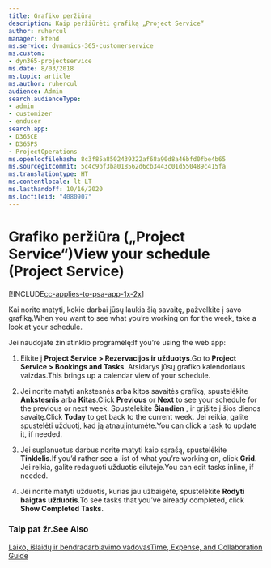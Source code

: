 ```yaml
---
title: Grafiko peržiūra
description: Kaip peržiūrėti grafiką „Project Service“
author: ruhercul
manager: kfend
ms.service: dynamics-365-customerservice
ms.custom:
- dyn365-projectservice
ms.date: 8/03/2018
ms.topic: article
ms.author: ruhercul
audience: Admin
search.audienceType:
- admin
- customizer
- enduser
search.app:
- D365CE
- D365PS
- ProjectOperations
ms.openlocfilehash: 8c3f85a8502439322af68a90d8a46bfd0fbe4b65
ms.sourcegitcommit: 5c4c9bf3ba018562d6cb3443c01d550489c415fa
ms.translationtype: HT
ms.contentlocale: lt-LT
ms.lasthandoff: 10/16/2020
ms.locfileid: "4080907"
---
```

# <a name="view-your-schedule-project-service"></a><span data-ttu-id="c8af0-103">Grafiko peržiūra („Project Service“)</span><span class="sxs-lookup"><span data-stu-id="c8af0-103">View your schedule (Project Service)</span></span>

[!INCLUDE[cc-applies-to-psa-app-1x-2x](../includes/cc-applies-to-psa-app-1x-2x.md)]

<span data-ttu-id="c8af0-104">Kai norite matyti, kokie darbai jūsų laukia šią savaitę, pažvelkite į savo grafiką.</span><span class="sxs-lookup"><span data-stu-id="c8af0-104">When you want to see what you’re working on for the week, take a look at your schedule.</span></span>  
  
 <span data-ttu-id="c8af0-105">Jei naudojate žiniatinklio programėlę:</span><span class="sxs-lookup"><span data-stu-id="c8af0-105">If you’re using the web app:</span></span>  
  
1.  <span data-ttu-id="c8af0-106">Eikite į **Project Service > Rezervacijos ir užduotys**.</span><span class="sxs-lookup"><span data-stu-id="c8af0-106">Go to **Project Service > Bookings and Tasks**.</span></span> <span data-ttu-id="c8af0-107">Atsidarys jūsų grafiko kalendoriaus vaizdas.</span><span class="sxs-lookup"><span data-stu-id="c8af0-107">This brings up a calendar view of your schedule.</span></span>  
  
2.  <span data-ttu-id="c8af0-108">Jei norite matyti ankstesnės arba kitos savaitės grafiką, spustelėkite **Ankstesnis** arba **Kitas**.</span><span class="sxs-lookup"><span data-stu-id="c8af0-108">Click **Previous** or **Next** to see your schedule for the previous or next week.</span></span> <span data-ttu-id="c8af0-109">Spustelėkite **Šiandien** , ir grįšite į šios dienos savaitę.</span><span class="sxs-lookup"><span data-stu-id="c8af0-109">Click **Today** to get back to the current week.</span></span> <span data-ttu-id="c8af0-110">Jei reikia, galite spustelėti užduotį, kad ją atnaujintumėte.</span><span class="sxs-lookup"><span data-stu-id="c8af0-110">You can click a task to update it, if needed.</span></span>  
  
3.  <span data-ttu-id="c8af0-111">Jei suplanuotus darbus norite matyti kaip sąrašą, spustelėkite **Tinklelis**.</span><span class="sxs-lookup"><span data-stu-id="c8af0-111">If you’d rather see a list of what you’re working on, click **Grid**.</span></span> <span data-ttu-id="c8af0-112">Jei reikia, galite redaguoti užduotis eilutėje.</span><span class="sxs-lookup"><span data-stu-id="c8af0-112">You can edit tasks inline, if needed.</span></span>  
  
4.  <span data-ttu-id="c8af0-113">Jei norite matyti užduotis, kurias jau užbaigėte, spustelėkite **Rodyti baigtas užduotis**.</span><span class="sxs-lookup"><span data-stu-id="c8af0-113">To see tasks that you’ve already completed, click **Show Completed Tasks**.</span></span>  
  
### <a name="see-also"></a><span data-ttu-id="c8af0-114">Taip pat žr.</span><span class="sxs-lookup"><span data-stu-id="c8af0-114">See Also</span></span>  
 [<span data-ttu-id="c8af0-115">Laiko, išlaidų ir bendradarbiavimo vadovas</span><span class="sxs-lookup"><span data-stu-id="c8af0-115">Time, Expense, and Collaboration Guide</span></span>](../psa/time-expense-collaboration-guide.md)
